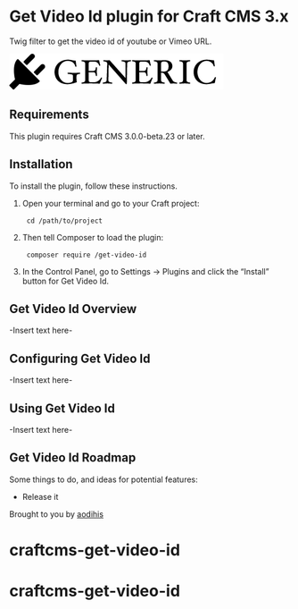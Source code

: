 # Get Video Id plugin for Craft CMS 3.x

Twig filter to get the video id of youtube or Vimeo URL.

![Screenshot](resources/img/plugin-logo.png)

## Requirements

This plugin requires Craft CMS 3.0.0-beta.23 or later.

## Installation

To install the plugin, follow these instructions.

1. Open your terminal and go to your Craft project:

        cd /path/to/project

2. Then tell Composer to load the plugin:

        composer require /get-video-id

3. In the Control Panel, go to Settings → Plugins and click the “Install” button for Get Video Id.

## Get Video Id Overview

-Insert text here-

## Configuring Get Video Id

-Insert text here-

## Using Get Video Id

-Insert text here-

## Get Video Id Roadmap

Some things to do, and ideas for potential features:

* Release it

Brought to you by [aodihis](https://github.com/aodihis)
# craftcms-get-video-id
# craftcms-get-video-id
